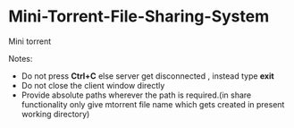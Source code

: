 # Mini-Torrent-File-Sharing-System
Mini torrent

Notes:
  * Do not press **Ctrl+C** else server get disconnected , instead type **exit**
  * Do not close the client window directly
  * Provide absolute paths wherever the path is required.(in share functionality only give mtorrent file name which gets created in present working directory)
